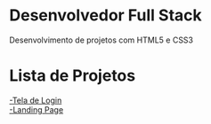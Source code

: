 # Desenvolvedor Full Stack

Desenvolvimento de projetos com HTML5 e CSS3

# Lista de Projetos
<a href="https://jonathanlfreitas.github.io/Projetos/Tela%20de%20Login/">-Tela de Login</a>
<br>
<a href="https://jonathanlfreitas.github.io/Projetos/Landing%20Page/">-Landing Page</a>
